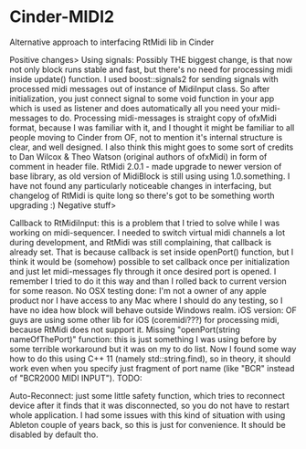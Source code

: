 Cinder-MIDI2
============

Alternative approach to interfacing RtMidi lib in Cinder

Positive changes>
Using signals: Possibly THE biggest change, is that now not only block runs stable and fast, but there's no need for processing midi inside update() function. I used boost::signals2 for sending signals with processed midi messages out of instance of MidiInput class. So after initialization, you just connect signal to some void function in your app which is used as listener and does automatically all you need your midi-messages to do.
 Processing midi-messages is straight copy of ofxMidi format, because I was familiar with it, and I thought it might be familiar to all people moving to Cinder from OF, not to mention it's internal structure is clear, and well designed. I also think this might goes to some sort of credits to Dan Wilcox & Theo Watson (original authors of ofxMidi) in form of comment in header file.
RtMidi 2.0.1 - made upgrade to newer version of base library, as old version of MidiBlock is still using using 1.0.something. I have not found any particularly noticeable changes in interfacing, but changelog of RtMidi is quite long so there's got to be something worth upgrading :)
Negative stuff>

Callback to RtMidiInput: this is a problem that I tried to solve while I was working on midi-sequencer. I needed to switch virtual midi channels a lot during development, and RtMidi was still complaining, that callback is already set. That is because callback is set inside openPort() function, but I think it would be (somehow) possible to set callback once per initialization and just let midi-messages fly through it once desired port is opened. I remember I tried to do it this way and than I rolled back to current version for some reason.
No OSX testing done: I'm not a owner of any apple product nor I have access to any Mac where I should do any testing, so I have no idea how block will behave outside Windows realm. 
iOS version: OF guys are using some other lib for iOS (coremidi???) for processing midi, because RtMidi does not support it. 
Missing "openPort(string nameOfThePort)" function: this is just something I was using before by some terrible workaround but it was on my to do list. Now I found some way how to do this using C++ 11 (namely std::string.find), so in theory, it should work even when you specify just fragment of port name (like "BCR" instead of "BCR2000 MIDI INPUT").
TODO:

Auto-Reconnect: just some little safety function, which tries to reconnect device after it finds that it was disconnected, so you do not have to restart whole application. I had some issues with this kind of situation with using Ableton couple of years back, so this is just for convenience. It should be disabled by default tho. 
